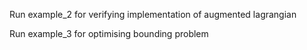 Run example_2 for verifying implementation of augmented lagrangian

Run example_3 for optimising bounding problem
